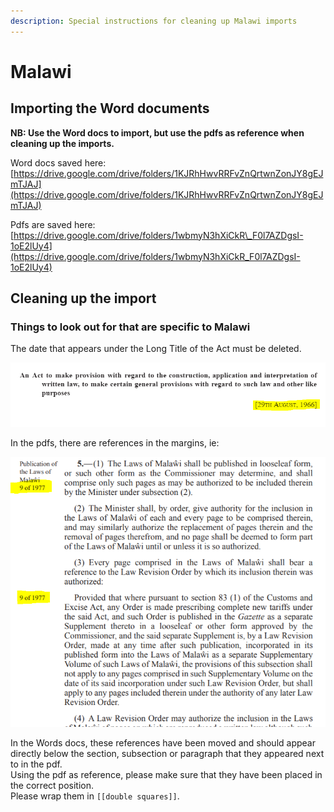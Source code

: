 ```yaml
---
description: Special instructions for cleaning up Malawi imports
---
```


# Malawi

## Importing the Word documents

**NB: Use the Word docs to import, but use the pdfs as reference when cleaning up the imports.**

Word docs saved here:  
[https://drive.google.com/drive/folders/1KJRhHwvRRFvZnQrtwnZonJY8gEJmTJAJ](https://drive.google.com/drive/folders/1KJRhHwvRRFvZnQrtwnZonJY8gEJmTJAJ)

Pdfs are saved here:  
[https://drive.google.com/drive/folders/1wbmyN3hXiCkR\_F0l7AZDgsI-1oE2lUy4](https://drive.google.com/drive/folders/1wbmyN3hXiCkR_F0l7AZDgsI-1oE2lUy4)

## Cleaning up the import

### Things to look out for that are specific to Malawi

The date that appears under the Long Title of the Act must be deleted.

![](../.gitbook/assets/image%20%28136%29.png)

In the pdfs, there are references in the margins, ie: 

![](../.gitbook/assets/image%20%28138%29.png)

In the Words docs, these references have been moved and should appear directly below the section, subsection or paragraph that they appeared next to in the pdf.   
Using the pdf as reference, please make sure that they have been placed in the correct position.  
Please wrap them in `[[double squares]]`.

